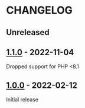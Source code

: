 # CHANGELOG

## Unreleased

## [1.1.0] - 2022-11-04

Dropped support for PHP <8.1

## [1.0.0] - 2022-02-12

Initial release

[Unreleased]: https://github.com/beste/json/compare/1.10...main
[1.1.0]: https://github.com/beste/json/compare/1.0.0...1.1.0
[1.0.0]: https://github.com/beste/json/releases/tag/1.0.0
